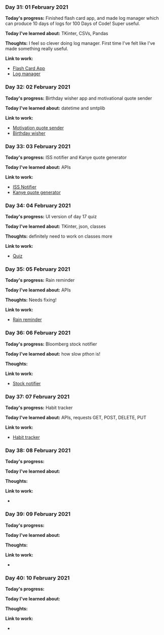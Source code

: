 
### Day 31: 01 February 2021
**Today's progress:** Finished flash card app, and made log manager which can produce 10 days of logs for 100 Days of 
Code! Super useful.
    
**Today I've learned about:** TKinter, CSVs, Pandas
    
**Thoughts:** I feel so clever doing log manager. First time I've felt like I've made something really useful.
    
**Link to work:**

* [Flash Card App](https://github.com/bethpritchard/100DaysOfCodeBootcamp/blob/master/Day31/flash_card_main.py)
* [Log manager](log_manager.py)
    

    
### Day 32: 02 February 2021
**Today's progress:** Birthday wisher app and motivational quote sender
    
**Today I've learned about:** datetime and smtplib
    
**Link to work:**

* [Motivation quote sender](https://github.com/bethpritchard/100DaysOfCodeBootcamp/blob/master/Day32/motivational_quotes/main_motivational_quotes.py)
* [Birthday wisher](https://github.com/bethpritchard/100DaysOfCodeBootcamp/blob/master/Day32/birthday_wisher/birthday_wisher_main.py)    

    

    
### Day 33: 03 February 2021
**Today's progress:** ISS notifier and Kanye quote generator
    
**Today I've learned about:** APIs
    
**Link to work:**

* [ISS Notifier](https://github.com/bethpritchard/100DaysOfCodeBootcamp/blob/master/Day33/iss_notifier_main.py)
* [Kanye quote generator](https://github.com/bethpritchard/100DaysOfCodeBootcamp/blob/master/Day33/Kanye_quote_main.py)

    
### Day 34: 04 February 2021
**Today's progress:** UI version of day 17 quiz
    
**Today I've learned about:** TKinter, json, classes
    
**Thoughts:** definitely need to work on classes more
    
**Link to work:**

* [Quiz](https://github.com/bethpritchard/100DaysOfCodeBootcamp/blob/master/Day34)
    

    
### Day 35: 05 February 2021
**Today's progress:** Rain reminder
    
**Today I've learned about:** APIs
    
**Thoughts:** Needs fixing!
    
**Link to work:**

* [Rain reminder](https://github.com/bethpritchard/100DaysOfCodeBootcamp/blob/master/Day35)
    

    
### Day 36: 06 February 2021
**Today's progress:** Bloomberg stock notifier
    
**Today I've learned about:** how slow pthon is!
    
**Thoughts:**
    
**Link to work:**

* [Stock notifier](https://github.com/bethpritchard/100DaysOfCodeBootcamp/blob/master/Day36/bloomberg_main.py)
    

    
### Day 37: 07 February 2021
**Today's progress:** Habit tracker
    
**Today I've learned about:** APIs, requests GET, POST, DELETE, PUT

**Link to work:**

* [Habit tracker](https://github.com/bethpritchard/100DaysOfCodeBootcamp/blob/master/Day37)
    

    
### Day 38: 08 February 2021
**Today's progress:**
    
**Today I've learned about:**
    
**Thoughts:**
    
**Link to work:**

* [](https://github.com/bethpritchard/100DaysOfCodeBootcamp/blob/master/)
    

    
### Day 39: 09 February 2021
**Today's progress:**
    
**Today I've learned about:**
    
**Thoughts:**
    
**Link to work:**

* [](https://github.com/bethpritchard/100DaysOfCodeBootcamp/blob/master/)
    

    
### Day 40: 10 February 2021
**Today's progress:**
    
**Today I've learned about:**
    
**Thoughts:**
    
**Link to work:**

* [](https://github.com/bethpritchard/100DaysOfCodeBootcamp/blob/master/)
    

    